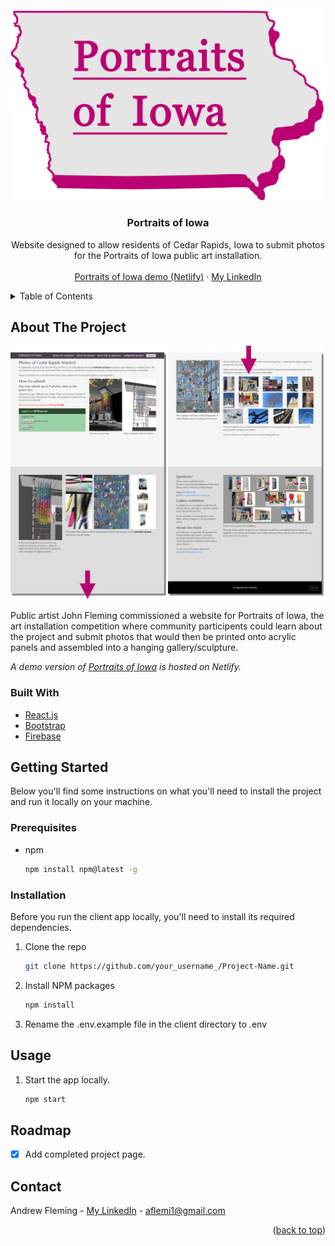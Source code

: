 <div id="top"></div>

<!-- PROJECT LOGO -->
<br />
<div align="center">
  <a href="https://portraits-of-iowa.netlify.app/">
    <img src="src/assets/images/poi-logo.png" alt="Logo">
  </a>

  <h3 align="center">Portraits of Iowa</h3>

  <p align="center">
    Website designed to allow residents of Cedar Rapids, Iowa to submit photos for the Portraits of Iowa public art installation.
    <br />
    <br />
        <a href="https://portraits-of-iowa.netlify.app/">Portraits of Iowa demo (Netlify)</a>
    ·
    <a href="https://www.linkedin.com/in/andrew-j-fleming-web-dev">My LinkedIn</a>
</div>

<!-- TABLE OF CONTENTS -->
<details>
  <summary>Table of Contents</summary>
  <ol>
    <li>
      <a href="#about-the-project">About The Project</a>
      <ul>
        <li><a href="#built-with">Built With</a></li>
      </ul>
    </li>
    <li>
      <a href="#getting-started">Getting Started</a>
      <ul>
        <li><a href="#prerequisites">Prerequisites</a></li>
        <li><a href="#installation">Installation</a></li>
      </ul>
    </li>
    <li><a href="#usage">Usage</a></li>
    <li><a href="#roadmap">Roadmap</a></li>
    <li><a href="#contact">Contact</a></li>
  </ol>
</details>

<!-- ABOUT THE PROJECT -->

## About The Project

[![Project Screen Shot][project-screenshot]](https://portraits-of-iowa.netlify.app/)

Public artist John Fleming commissioned a website for Portraits of Iowa, the art installation competition where community participents could learn about the project and submit photos that would then be printed onto acrylic panels and assembled into a hanging gallery/sculpture.

_A demo version of <a href="https://portraits-of-iowa.netlify.app/">Portraits of Iowa</a> is hosted on Netlify._

### Built With

- [React.js](https://reactjs.org/)
- [Bootstrap](https://getbootstrap.com)
- [Firebase](https://firebase.google.com/)

<!-- GETTING STARTED -->

## Getting Started

Below you'll find some instructions on what you'll need to install the project and run it locally on your machine.

### Prerequisites

- npm
  ```sh
  npm install npm@latest -g
  ```

### Installation

Before you run the client app locally, you'll need to install its required dependencies.

1. Clone the repo

   ```sh
   git clone https://github.com/your_username_/Project-Name.git
   ```

2. Install NPM packages

   ```sh
   npm install
   ```

3. Rename the .env.example file in the client directory to .env

<!-- USAGE EXAMPLES -->

## Usage

1. Start the app locally.

   ```sh
   npm start
   ```

<!-- ROADMAP -->

## Roadmap

- [x] Add completed project page.

<!-- CONTACT -->

## Contact

Andrew Fleming - [My LinkedIn](https://www.linkedin.com/in/andrew-j-fleming-web-dev) - aflemi1@gmail.com

<p align="right">(<a href="#top">back to top</a>)</p>

[project-screenshot]: src/assets/images/screenshot.png
